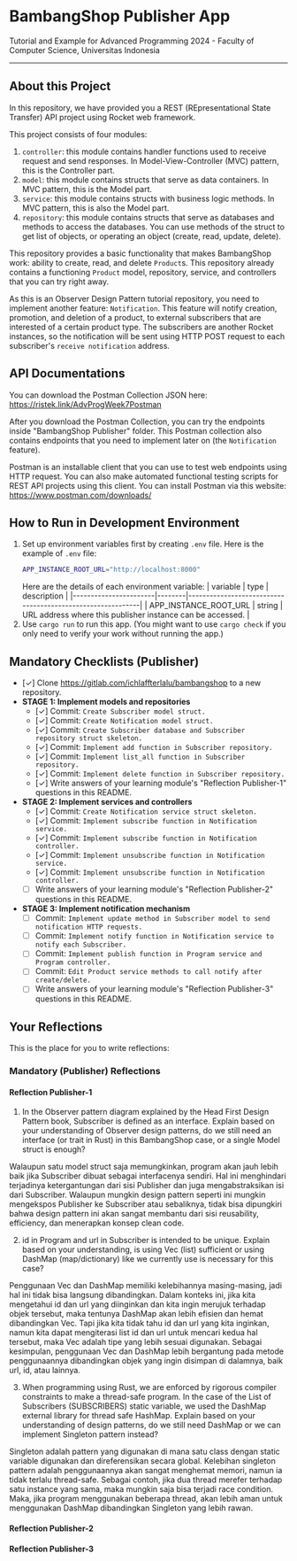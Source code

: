 # BambangShop Publisher App
Tutorial and Example for Advanced Programming 2024 - Faculty of Computer Science, Universitas Indonesia

---

## About this Project
In this repository, we have provided you a REST (REpresentational State Transfer) API project using Rocket web framework.

This project consists of four modules:
1.  `controller`: this module contains handler functions used to receive request and send responses.
    In Model-View-Controller (MVC) pattern, this is the Controller part.
2.  `model`: this module contains structs that serve as data containers.
    In MVC pattern, this is the Model part.
3.  `service`: this module contains structs with business logic methods.
    In MVC pattern, this is also the Model part.
4.  `repository`: this module contains structs that serve as databases and methods to access the databases.
    You can use methods of the struct to get list of objects, or operating an object (create, read, update, delete).

This repository provides a basic functionality that makes BambangShop work: ability to create, read, and delete `Product`s.
This repository already contains a functioning `Product` model, repository, service, and controllers that you can try right away.

As this is an Observer Design Pattern tutorial repository, you need to implement another feature: `Notification`.
This feature will notify creation, promotion, and deletion of a product, to external subscribers that are interested of a certain product type.
The subscribers are another Rocket instances, so the notification will be sent using HTTP POST request to each subscriber's `receive notification` address.

## API Documentations

You can download the Postman Collection JSON here: https://ristek.link/AdvProgWeek7Postman

After you download the Postman Collection, you can try the endpoints inside "BambangShop Publisher" folder.
This Postman collection also contains endpoints that you need to implement later on (the `Notification` feature).

Postman is an installable client that you can use to test web endpoints using HTTP request.
You can also make automated functional testing scripts for REST API projects using this client.
You can install Postman via this website: https://www.postman.com/downloads/

## How to Run in Development Environment
1.  Set up environment variables first by creating `.env` file.
    Here is the example of `.env` file:
    ```bash
    APP_INSTANCE_ROOT_URL="http://localhost:8000"
    ```
    Here are the details of each environment variable:
    | variable              | type   | description                                                |
    |-----------------------|--------|------------------------------------------------------------|
    | APP_INSTANCE_ROOT_URL | string | URL address where this publisher instance can be accessed. |
2.  Use `cargo run` to run this app.
    (You might want to use `cargo check` if you only need to verify your work without running the app.)

## Mandatory Checklists (Publisher)
-   [✓] Clone https://gitlab.com/ichlaffterlalu/bambangshop to a new repository.
-   **STAGE 1: Implement models and repositories**
    -   [✓] Commit: `Create Subscriber model struct.`
    -   [✓] Commit: `Create Notification model struct.`
    -   [✓] Commit: `Create Subscriber database and Subscriber repository struct skeleton.`
    -   [✓] Commit: `Implement add function in Subscriber repository.`
    -   [✓] Commit: `Implement list_all function in Subscriber repository.`
    -   [✓] Commit: `Implement delete function in Subscriber repository.`
    -   [✓] Write answers of your learning module's "Reflection Publisher-1" questions in this README.
-   **STAGE 2: Implement services and controllers**
    -   [✓] Commit: `Create Notification service struct skeleton.`
    -   [✓] Commit: `Implement subscribe function in Notification service.`
    -   [✓] Commit: `Implement subscribe function in Notification controller.`
    -   [✓] Commit: `Implement unsubscribe function in Notification service.`
    -   [✓] Commit: `Implement unsubscribe function in Notification controller.`
    -   [ ] Write answers of your learning module's "Reflection Publisher-2" questions in this README.
-   **STAGE 3: Implement notification mechanism**
    -   [ ] Commit: `Implement update method in Subscriber model to send notification HTTP requests.`
    -   [ ] Commit: `Implement notify function in Notification service to notify each Subscriber.`
    -   [ ] Commit: `Implement publish function in Program service and Program controller.`
    -   [ ] Commit: `Edit Product service methods to call notify after create/delete.`
    -   [ ] Write answers of your learning module's "Reflection Publisher-3" questions in this README.

## Your Reflections
This is the place for you to write reflections:

### Mandatory (Publisher) Reflections

#### Reflection Publisher-1
1. In the Observer pattern diagram explained by the Head First Design Pattern book, Subscriber
   is defined as an interface. Explain based on your understanding of Observer design patterns,
   do we still need an interface (or trait in Rust) in this BambangShop case, or a single Model
   struct is enough?

Walaupun satu model struct saja memungkinkan, program akan jauh lebih baik jika Subscriber 
dibuat sebagai interfacenya sendiri. Hal ini menghindari terjadinya ketergantungan dari sisi 
Publisher dan juga mengabstraksikan isi dari Subscriber. Walaupun mungkin design pattern seperti ini
mungkin mengekspos Publisher ke Subscriber atau sebaliknya, tidak bisa dipungkiri bahwa design pattern
ini akan sangat membantu dari sisi reusability, efficiency, dan menerapkan konsep clean code.

2. id in Program and url in Subscriber is intended to be unique. Explain based on your
   understanding, is using Vec (list) sufficient or using DashMap (map/dictionary) like we currently
   use is necessary for this case?

Penggunaan Vec dan DashMap memiliki kelebihannya masing-masing, jadi hal ini tidak bisa langsung dibandingkan.
Dalam konteks ini, jika kita mengetahui id dan url yang diinginkan dan kita ingin merujuk terhadap
objek tersebut, maka tentunya DashMap akan lebih efisien dan hemat dibandingkan Vec. Tapi jika kita tidak tahu 
id dan url yang kita inginkan, namun kita dapat mengiterasi list id dan url untuk mencari kedua hal tersebut, 
maka Vec adalah tipe yang lebih sesuai digunakan. Sebagai kesimpulan, penggunaan Vec dan DashMap lebih bergantung
pada metode penggunaannya dibandingkan objek yang ingin disimpan di dalamnya, baik url, id, atau lainnya.

3. When programming using Rust, we are enforced by rigorous compiler constraints to make a
   thread-safe program. In the case of the List of Subscribers (SUBSCRIBERS) static variable, we
   used the DashMap external library for thread safe HashMap. Explain based on your
   understanding of design patterns, do we still need DashMap or we can implement Singleton
   pattern instead?

Singleton adalah pattern yang digunakan di mana satu class dengan static variable digunakan dan direferensikan
secara global. Kelebihan singleton pattern adalah penggunaannya akan sangat menghemat memori, namun ia tidak terlalu
thread-safe. Sebagai contoh, jika dua thread merefer terhadap satu instance yang sama, maka mungkin saja bisa terjadi
race condition. Maka, jika program menggunakan beberapa thread, akan lebih aman untuk menggunakan DashMap dibandingkan
Singleton yang lebih rawan.

#### Reflection Publisher-2

#### Reflection Publisher-3

